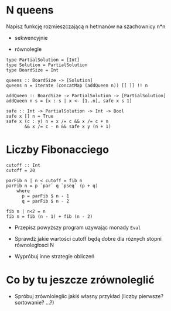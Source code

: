 # N queens

Napisz funkcję rozmieszczającą n hetmanów na szachownicy n*n

* sekwencyjnie

* równolegle

~~~~ {.haskell}
type PartialSolution = [Int]
type Solution = PartialSolution
type BoardSize = Int

queens :: BoardSize -> [Solution]
queens n = iterate (concatMap (addQueen n)) [[ ]] !! n

addQueen :: BoardSize -> PartialSolution -> [PartialSolution]
addQueen n s = [x : s | x <- [1..n], safe x s 1]

safe :: Int -> PartialSolution -> Int -> Bool
safe x [] n = True
safe x (c : y) n = x /= c && x /= c + n 
       && x /= c - n && safe x y (n + 1)
~~~~

# Liczby Fibonacciego

~~~~ {.haskell}
cutoff :: Int
cutoff = 20

parFib n | n < cutoff = fib n
parFib n = p `par` q `pseq` (p + q)
    where
      p = parFib $ n - 1
      q = parFib $ n - 2

fib n | n<2 = n
fib n = fib (n - 1) + fib (n - 2)
~~~~

* Przepisz powyższy program uzywając monady `Eval`

* Sprawdź jakie wartości cutoff będą dobre dla róznych stopni równoległosci N

* Wypróbuj inne strategie obliczeń

# Co by tu jeszcze zrównoleglić

* Spróbuj zrównloleglic jakiś własny przykład (liczby pierwsze? sortowanie? ...?)